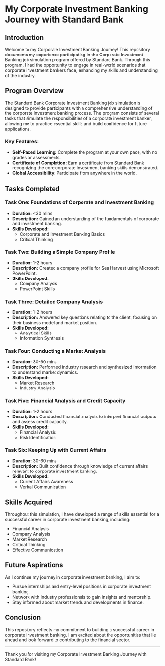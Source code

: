 # My Corporate Investment Banking Journey with Standard Bank

## Introduction

Welcome to my Corporate Investment Banking Journey! This repository documents my experience participating in the Corporate Investment Banking job simulation program offered by Standard Bank. Through this program, I had the opportunity to engage in real-world scenarios that corporate investment bankers face, enhancing my skills and understanding of the industry.

## Program Overview

The Standard Bank Corporate Investment Banking job simulation is designed to provide participants with a comprehensive understanding of the corporate investment banking process. The program consists of several tasks that simulate the responsibilities of a corporate investment banker, allowing me to practice essential skills and build confidence for future applications.

### Key Features:
- **Self-Paced Learning:** Complete the program at your own pace, with no grades or assessments.
- **Certificate of Completion:** Earn a certificate from Standard Bank recognizing the core corporate investment banking skills demonstrated.
- **Global Accessibility:** Participate from anywhere in the world.

## Tasks Completed

### Task One: Foundations of Corporate and Investment Banking
- **Duration:** <30 mins
- **Description:** Gained an understanding of the fundamentals of corporate and investment banking.
- **Skills Developed:**
  - Corporate and Investment Banking Basics
  - Critical Thinking

### Task Two: Building a Simple Company Profile
- **Duration:** 1-2 hours
- **Description:** Created a company profile for Sea Harvest using Microsoft PowerPoint.
- **Skills Developed:**
  - Company Analysis
  - PowerPoint Skills

### Task Three: Detailed Company Analysis
- **Duration:** 1-2 hours
- **Description:** Answered key questions relating to the client, focusing on their business model and market position.
- **Skills Developed:**
  - Analytical Skills
  - Information Synthesis

### Task Four: Conducting a Market Analysis
- **Duration:** 30-60 mins
- **Description:** Performed industry research and synthesized information to understand market dynamics.
- **Skills Developed:**
  - Market Research
  - Industry Analysis

### Task Five: Financial Analysis and Credit Capacity
- **Duration:** 1-2 hours
- **Description:** Conducted financial analysis to interpret financial outputs and assess credit capacity.
- **Skills Developed:**
  - Financial Analysis
  - Risk Identification

### Task Six: Keeping Up with Current Affairs
- **Duration:** 30-60 mins
- **Description:** Built confidence through knowledge of current affairs relevant to corporate investment banking.
- **Skills Developed:**
  - Current Affairs Awareness
  - Verbal Communication

## Skills Acquired

Throughout this simulation, I have developed a range of skills essential for a successful career in corporate investment banking, including:
- Financial Analysis
- Company Analysis
- Market Research
- Critical Thinking
- Effective Communication

## Future Aspirations

As I continue my journey in corporate investment banking, I aim to:
- Pursue internships and entry-level positions in corporate investment banking.
- Network with industry professionals to gain insights and mentorship.
- Stay informed about market trends and developments in finance.

## Conclusion

This repository reflects my commitment to building a successful career in corporate investment banking. I am excited about the opportunities that lie ahead and look forward to contributing to the financial sector.

---

Thank you for visiting my Corporate Investment Banking Journey with Standard Bank!
